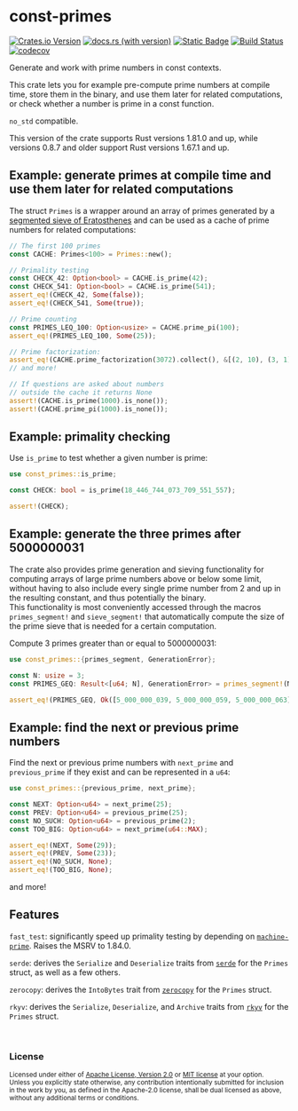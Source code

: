 # const-primes

[![Crates.io Version](https://img.shields.io/crates/v/const_primes?logo=rust)](https://crates.io/crates/const-primes)
[![docs.rs (with version)](https://img.shields.io/docsrs/const-primes/latest?logo=docs.rs&label=docs.rs)](https://docs.rs/const-primes/latest/const_primes/)
[![Static Badge](https://img.shields.io/badge/github-JSorngard%2Fconst--primes-8da0cb?logo=github)](https://github.com/JSorngard/const-primes)
[![Build Status](https://github.com/JSorngard/const-primes/actions/workflows/rust.yml/badge.svg)](https://github.com/JSorngard/const-primes/actions/workflows/rust.yml)
[![codecov](https://codecov.io/gh/JSorngard/const-primes/graph/badge.svg?token=KXBSRZ71Q0)](https://codecov.io/gh/JSorngard/const-primes)

Generate and work with prime numbers in const contexts.

This crate lets you for example pre-compute prime numbers at compile time, store
them in the binary, and use them later for related computations,
or check whether a number is prime in a const function.

`no_std` compatible.

This version of the crate supports Rust versions 1.81.0 and up,
while versions 0.8.7 and older support Rust versions 1.67.1 and up.

## Example: generate primes at compile time and use them later for related computations

The struct `Primes` is a wrapper around an array of primes generated by a
[segmented sieve of Eratosthenes](https://en.wikipedia.org/wiki/Sieve_of_Eratosthenes#Segmented_sieve)
and can be used as a cache of prime numbers for related computations:

```rust
// The first 100 primes
const CACHE: Primes<100> = Primes::new();

// Primality testing
const CHECK_42: Option<bool> = CACHE.is_prime(42);
const CHECK_541: Option<bool> = CACHE.is_prime(541);
assert_eq!(CHECK_42, Some(false));
assert_eq!(CHECK_541, Some(true));

// Prime counting
const PRIMES_LEQ_100: Option<usize> = CACHE.prime_pi(100);
assert_eq!(PRIMES_LEQ_100, Some(25));

// Prime factorization:
assert_eq!(CACHE.prime_factorization(3072).collect(), &[(2, 10), (3, 1)])
// and more!

// If questions are asked about numbers
// outside the cache it returns None
assert!(CACHE.is_prime(1000).is_none());
assert!(CACHE.prime_pi(1000).is_none());
```

## Example: primality checking

Use `is_prime` to test whether a given number is prime:

```rust
use const_primes::is_prime;

const CHECK: bool = is_prime(18_446_744_073_709_551_557);

assert!(CHECK);
```

## Example: generate the three primes after 5000000031

The crate also provides prime generation and sieving functionality for computing
arrays of large prime numbers above or below some limit, without having to also
include every single prime number from 2 and up in the resulting constant,
and thus potentially the binary.  
This functionality is most conveniently accessed through the macros `primes_segment!`
and `sieve_segment!` that automatically compute the size of the prime sieve that
is needed for a certain computation.

Compute 3 primes greater than or equal to 5000000031:

```rust
use const_primes::{primes_segment, GenerationError};

const N: usize = 3;
const PRIMES_GEQ: Result<[u64; N], GenerationError> = primes_segment!(N; >= 5_000_000_031);

assert_eq!(PRIMES_GEQ, Ok([5_000_000_039, 5_000_000_059, 5_000_000_063]));
```

## Example: find the next or previous prime numbers

Find the next or previous prime numbers with `next_prime` and `previous_prime`
if they exist and can be represented in a `u64`:

```rust
use const_primes::{previous_prime, next_prime};

const NEXT: Option<u64> = next_prime(25);
const PREV: Option<u64> = previous_prime(25);
const NO_SUCH: Option<u64> = previous_prime(2);
const TOO_BIG: Option<u64> = next_prime(u64::MAX);

assert_eq!(NEXT, Some(29));
assert_eq!(PREV, Some(23));
assert_eq!(NO_SUCH, None);
assert_eq!(TOO_BIG, None);
```

and more!

## Features

`fast_test`: significantly speed up primality testing by depending on [`machine-prime`](https://crates.io/crates/machine_prime).
Raises the MSRV to 1.84.0.

`serde`: derives the `Serialize` and `Deserialize` traits from [`serde`](https://crates.io/crates/serde)
for the `Primes` struct, as well as a few others.

`zerocopy`: derives the `IntoBytes` trait from [`zerocopy`](https://crates.io/crates/zerocopy)
for the `Primes` struct.

`rkyv`: derives the `Serialize`, `Deserialize`, and `Archive` traits from
[`rkyv`](https://crates.io/crates/rkyv) for the `Primes` struct.

<br>

### License

<sup>
Licensed under either of <a href="LICENSE-APACHE">Apache License, Version
2.0</a> or <a href="LICENSE-MIT">MIT license</a> at your option.
</sup>

<br>

<sub>
Unless you explicitly state otherwise, any contribution intentionally submitted
for inclusion in the work by you, as defined in the Apache-2.0 license, shall be
dual licensed as above, without any additional terms or conditions.
</sub>

